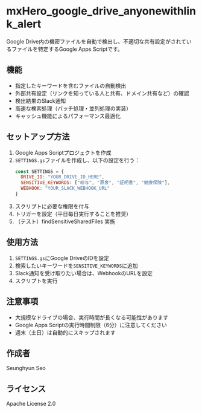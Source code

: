 # mxHero_google_drive_anyonewithlink_alert

Google Drive内の機密ファイルを自動で検出し、不適切な共有設定がされているファイルを特定するGoogle Apps Scriptです。

## 機能

- 指定したキーワードを含むファイルの自動検出
- 外部共有設定（リンクを知っている人と共有、ドメイン共有など）の確認
- 検出結果のSlack通知
- 高速な検索処理（バッチ処理・並列処理の実装）
- キャッシュ機能によるパフォーマンス最適化

## セットアップ方法

1. Google Apps Scriptプロジェクトを作成
2. `SETTINGS.gs`ファイルを作成し、以下の設定を行う：
   ```javascript
   const SETTINGS = {
     DRIVE_ID: "YOUR_DRIVE_ID_HERE",
     SENSITIVE_KEYWORDS: ["給与", "源泉", "証明書", "健康保険"],
     WEBHOOK: "YOUR_SLACK_WEBHOOK_URL"
   }
   ```
3. スクリプトに必要な権限を付与
4. トリガーを設定（平日毎日実行することを推奨）
5. （テスト）findSensitiveSharedFiles 実施

## 使用方法

1. `SETTINGS.gs`にGoogle DriveのIDを設定
2. 検索したいキーワードを`SENSITIVE_KEYWORDS`に追加
3. Slack通知を受け取りたい場合は、WebhookのURLを設定
4. スクリプトを実行

## 注意事項

- 大規模なドライブの場合、実行時間が長くなる可能性があります
- Google Apps Scriptの実行時間制限（6分）に注意してください
- 週末（土日）は自動的にスキップされます

## 作成者

Seunghyun Seo 

## ライセンス

Apache License 2.0
